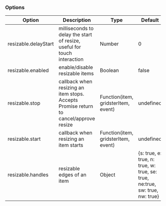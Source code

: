 ### Options

Option | Description | Type | Default
------------ | ------------- | ------------- | -------------
resizable.delayStart | milliseconds to delay the start of resize, useful for touch interaction | Number | 0
resizable.enabled | enable/disable resizable items | Boolean | false
resizable.stop | callback when resizing an item stops. Accepts Promise return to cancel/approve resize | Function(item, gridsterItem, event) | undefined
resizable.start | callback when resizing an item starts | Function(item, gridsterItem, event) | undefined
resizable.handles | resizable edges of an item | Object | {s: true, e: true, n: true, w: true, se: true, ne:true, sw: true, nw: true}
